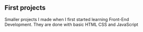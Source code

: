 ## First projects
Smaller projects I made when I first started learning Front-End Development. 
They are done with basic HTML CSS and JavaScript
